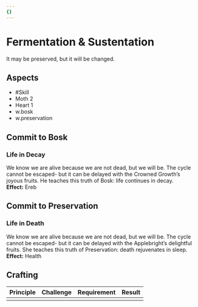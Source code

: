 ```yaml
---
{}
---
```

# Fermentation & Sustentation
It may be preserved, but it will be changed.
## Aspects
- #Skill
- Moth 2
- Heart 1
- w.bosk
- w.preservation
## Commit to Bosk
### Life in Decay
We know we are alive because we are not dead, but we will be. The cycle cannot be escaped- but it can be delayed with the Crowned Growth’s joyous fruits. He teaches this truth of Bosk: life continues in decay.<br>
**Effect:** Ereb
## Commit to Preservation
### Life in Death
We know we are alive because we are not dead, but we will be. The cycle cannot be escaped- but it can be delayed with the Applebright’s delightful fruits. She teaches this truth of Preservation: death rejuvenates in sleep.<br>
**Effect:** Health

## Crafting
| Principle | Challenge | Requirement | Result |
| --------- | --------- | ----------- | ------ |
|           |           |             |        |
